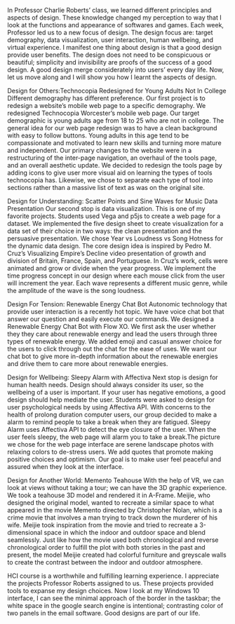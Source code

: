 In Professor Charlie Roberts’ class, we learned different principles and aspects of design. These knowledge changed my perception to way that I look at the functions and appearance of softwares and games. Each week, Professor led us to a new focus of design. The design focus are: target demography, data visualization, user interaction, human wellbeing, and virtual experience. I manifest one thing about design is that a good design provide user benefits. The design does not need to be conspicuous or beautiful; simplicity and invisibility are proofs of the success of a good design. A good design merge considerately into users’ every day life. Now, let us move along and I will show you how I learnt the aspects of design.

Design for Others:Technocopia Redesigned for Young Adults Not In College
Different demography has different preference. Our first project is to redesign a website’s mobile web page to a specific demography. We redesigned Technocopia Worcester’s mobile web page. Our target demographic is young adults age from 18 to 25 who are not in college. The general idea for our web page redesign was to have a clean background with easy to follow buttons. Young adults in this age tend to be compassionate and motivated to learn new skills and turning more mature and independent. Our primary changes to the website were in a restructuring of the inter-page navigation, an overhaul of the tools page, and an overall aesthetic update. We decided to redesign the tools page by adding icons to give user more visual aid on learning the types of tools technocopia has. Likewise, we chose to separate each type of tool into sections rather than a massive list of text as was on the original site. 

Design for Understanding: Scatter Points and Sine Waves for Music Data Presentation
Our second stop is data visualization. This is one of my favorite projects. Students used Vega and p5js to create a web page for a dataset. We implemented the five design sheet to create visualization for a data set of their choice in two ways: the clean presentation and the persuasive presentation. We chose Year vs Loudness vs Song Hotness for the dynamic data design. The core design idea is inspired by Pedro M. Cruz’s Visualizing Empire’s Decline video presentation of growth and division of Britain, France, Spain, and Portuguese. In Cruz’s work, cells were animated and grow or divide when the year progress. We implement the time progress concept in our design where each mouse click from the user will increment the year. Each wave represents a different music genre, while the amplitude of the wave is the song loudness.

Design For Tension: Renewable Energy Chat Bot
Autonomic technology that provide user interaction is a recently hot topic. We have voice chat bot that answer our question and easily execute our commands. We designed a Renewable Energy Chat Bot with Flow XO. We first ask the user whether they they care about renewable energy and lead the users through three types of renewable energy. We added emoji and casual answer choice for the users to click through out the chat for the ease of uses. We want our chat bot to give more in-depth information about the renewable energies and drive them to care more about renewable energies. 

Design for Wellbeing: Sleepy Alarm with Affectiva
Next stop is design for human health needs. Design should always consider its user, so the wellbeing of a user is important. If your user has negative emotions, a good design should help mediate the user. Students were asked to design for user psychological needs by using Affectiva API. With concerns to the health of prolong duration computer users, our group decided to make a alarm to remind people to take a break when they are fatigued. Sleepy Alarm uses Affectiva API to detect the eye closure of the user. When the user feels sleepy, the web page will alarm you to take a break.The picture we chose for the web page interface are serene landscape photos with relaxing colors to de-stress users. We add quotes that promote making positive choices and optimism. Our goal is to make user feel peaceful and assured when they look at the interface.

Design for Another World: Memento Teahouse
With the help of VR, we can look at views without taking a tour; we can have the 3D graphic experience. We took a teahouse 3D model and rendered it in A-Frame. Meijie, who designed the original model, wanted to recreate a similar space to what appeared in the movie Memento directed by Christopher Nolan, which is a crime movie that involves a man trying to track down the murderer of his wife. Meijie took inspiration from the movie and tried to recreate a 3-dimensional space in which the indoor and outdoor space and blend seamlessly. Just like how the movie used both chronological and reverse chronological order to fulfill the plot with both stories in the past and present, the model Meijie created had colorful furniture and greyscale walls to create the contrast between the indoor and outdoor atmosphere.




HCI course is a worthwhile and fulfilling learning experience. I appreciate the projects Professor Roberts assigned to us. These projects provided tools to expanse my design choices. Now I look at my Windows 10 interface, I can see the minimal approach of the border in the taskbar; the white space in the google search engine is intentional; contrasting color of two panels in the email software. Good designs are part of our life.

